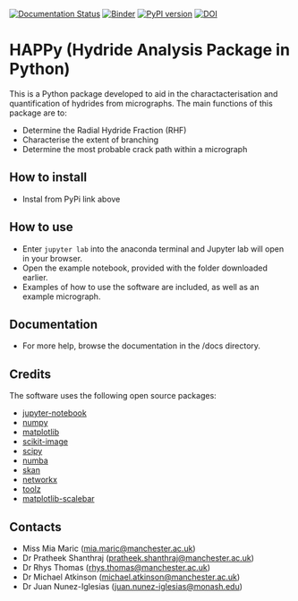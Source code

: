 [![Documentation Status](https://readthedocs.org/projects/happy-hydride-analysis-package-in-python/badge/?version=latest)](https://happy-hydride-analysis-package-in-python.readthedocs.io/en/latest/?badge=latest)
[![Binder](https://mybinder.org/badge_logo.svg)](https://mybinder.org/v2/gh/miamaric12/HAPPY/HEAD)
[![PyPI version](https://badge.fury.io/py/zrHAPPy.svg)](https://badge.fury.io/py/zrHAPPy)
[![DOI](https://zenodo.org/badge/DOI/10.5281/zenodo.4519833.svg)](https://doi.org/10.5281/zenodo.4519833)


# HAPPy (Hydride Analysis Package in Python)

This is a Python package developed to aid in the charactacterisation and quantification of hydrides from micrographs. The main functions of this package are to:
- Determine the Radial Hydride Fraction (RHF)
- Characterise the extent of branching
- Determine the most probable crack path within a micrograph

## **How to install**

- Instal from PyPi link above


## **How to use**

- Enter `jupyter lab` into the anaconda terminal and Jupyter lab will open in your browser.
- Open the example notebook, provided with the folder downloaded earlier.
- Examples of how to use the software are included, as well as an example micrograph.

## **Documentation**

- For more help, browse the documentation in the /docs directory.

## **Credits**

The software uses the following open source packages:

- [jupyter-notebook](http://jupyter.org/)
- [numpy](http://numpy.org/)
- [matplotlib](http://matplotlib.org/)
- [scikit-image](http://scikit-image.org/)
- [scipy](https://scipy.org/scipylib/)
- [numba](https://numba.pydata.org)
- [skan](https://jni.github.io/skan/)
- [networkx](https://networkx.org/)
- [toolz](https://github.com/pytoolz/toolz/)
- [matplotlib-scalebar](https://pypi.org/project/matplotlib-scalebar/)

## **Contacts**

- Miss Mia Maric (mia.maric@manchester.ac.uk)
- Dr Pratheek Shanthraj (pratheek.shanthraj@manchester.ac.uk)
- Dr Rhys Thomas (rhys.thomas@manchester.ac.uk)
- Dr Michael Atkinson (michael.atkinson@manchester.ac.uk)
- Dr Juan Nunez-Iglesias (juan.nunez-iglesias@monash.edu)
